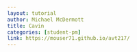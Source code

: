 ```yaml
---
layout: tutorial
author: Michael McDermott
title: Cavin
categories: [student-pm]
link: https://mouser71.github.io/avt217/
---
```

